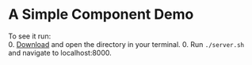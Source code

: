 # A Simple Component Demo

To see it run:  
0.	[Download][zip] and open the directory in your terminal.
0.	Run `./server.sh` and navigate to localhost:8000.

[zip]: ../simple_component.zip?raw=true
